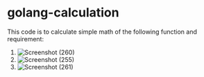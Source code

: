 # golang-calculation

This code is to calculate simple math of the following function and requirement:

1. ![Screenshot (260)](https://user-images.githubusercontent.com/58661428/194213002-d8eb41e5-e059-4e47-a33b-49125284ae44.png)
2. ![Screenshot (255)](https://user-images.githubusercontent.com/58661428/194213048-5cc0a2fd-a476-47eb-8b14-0eead939b153.png)
3. ![Screenshot (261)](https://user-images.githubusercontent.com/58661428/194213076-ff022b60-34c5-49b7-bbee-c9bf4a4bbab8.png)


